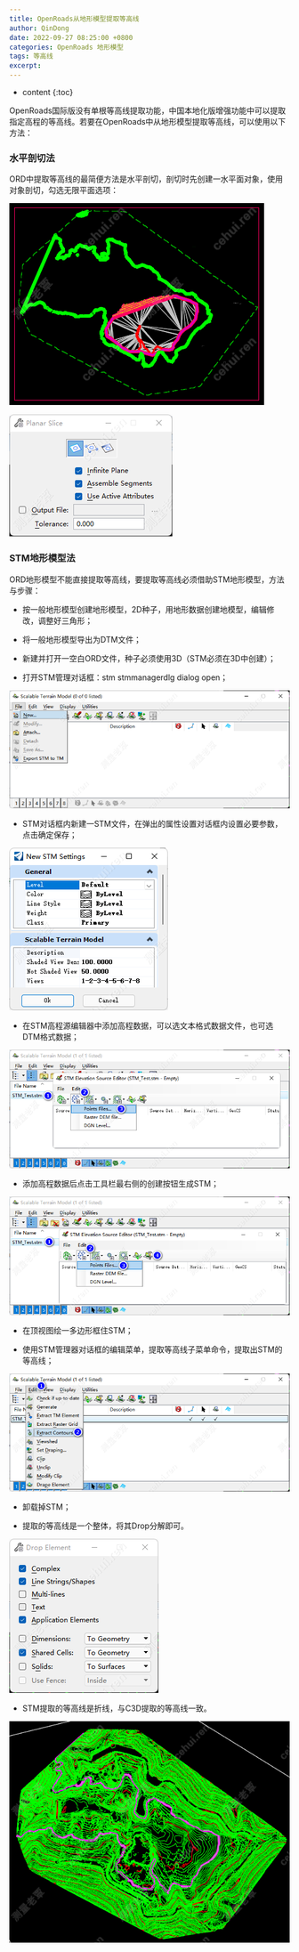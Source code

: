 ```yaml
---
title: OpenRoads从地形模型提取等高线
author: QinDong
date: 2022-09-27 08:25:00 +0800
categories: OpenRoads 地形模型
tags: 等高线
excerpt: 
---
```

* content
{:toc}

OpenRoads国际版没有单根等高线提取功能，中国本地化版增强功能中可以提取指定高程的等高线。若要在OpenRoads中从地形模型提取等高线，可以使用以下方法：

### 水平剖切法
ORD中提取等高线的最简便方法是水平剖切，剖切时先创建一水平面对象，使用对象剖切，勾选无限平面选项：

![](/img/2022/2022-09-27-08-33-46.png)

![](/img/2022/2022-09-27-08-33-56.png)

### STM地形模型法
ORD地形模型不能直接提取等高线，要提取等高线必须借助STM地形模型，方法与步骤：

- 按一般地形模型创建地形模型，2D种子，用地形数据创建地模型，编辑修改，调整好三角形；

- 将一般地形模型导出为DTM文件；

- 新建并打开一空白ORD文件，种子必须使用3D（STM必须在3D中创建）；

- 打开STM管理对话框：stm stmmanagerdlg dialog open；

![](/img/2022/2022-09-27-08-34-36.png)

- STM对话框内新建一STM文件，在弹出的属性设置对话框内设置必要参数，点击确定保存；

![](/img/2022/2022-09-27-08-34-59.png)

- 在STM高程源编辑器中添加高程数据，可以选文本格式数据文件，也可选DTM格式数据；

![](/img/2022/2022-09-27-08-35-17.png)

- 添加高程数据后点击工具栏最右侧的创建按钮生成STM；

![](/img/2022/2022-09-27-08-35-30.png)

- 在顶视图绘一多边形框住STM；

- 使用STM管理器对话框的编辑菜单，提取等高线子菜单命令，提取出STM的等高线；

![](/img/2022/2022-09-27-08-35-50.png)

- 卸载掉STM；

- 提取的等高线是一个整体，将其Drop分解即可。

![](/img/2022/2022-09-27-08-36-01.png)

- STM提取的等高线是折线，与C3D提取的等高线一致。

![](/img/2022/2022-09-27-08-36-09.png)
	














